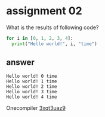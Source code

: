 # assignment 02
What is the results of following code?
```python
for i in [0, 1, 2, 3, 4]:
  print("Hello world!", i, "time")
```

## answer
```
Hello world! 0 time
Hello world! 1 time
Hello world! 2 time
Hello world! 3 time
Hello world! 4 time
```
Onecompiler [3xqt3uaz9](https://onecompiler.com/python/3xqt3uaz9)

 
  
  
